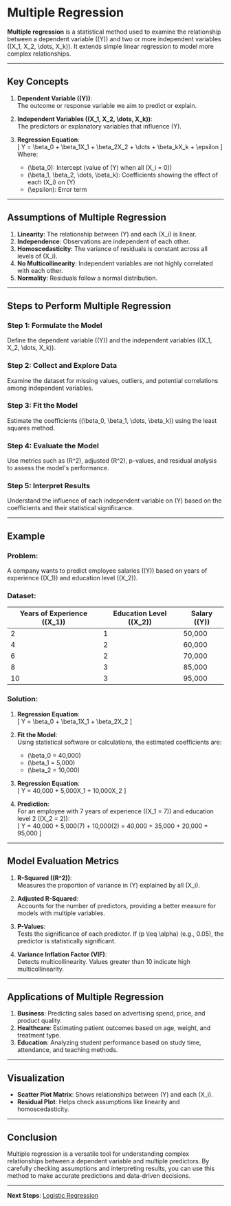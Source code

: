 # Multiple Regression

**Multiple regression** is a statistical method used to examine the relationship between a dependent variable (\(Y\)) and two or more independent variables (\(X_1, X_2, \dots, X_k\)). It extends simple linear regression to model more complex relationships.

---

## Key Concepts

1. **Dependent Variable (\(Y\))**:  
   The outcome or response variable we aim to predict or explain.

2. **Independent Variables (\(X_1, X_2, \dots, X_k\))**:  
   The predictors or explanatory variables that influence \(Y\).

3. **Regression Equation**:  
   \[
   Y = \beta_0 + \beta_1X_1 + \beta_2X_2 + \dots + \beta_kX_k + \epsilon
   \]  
   Where:  
   - \(\beta_0\): Intercept (value of \(Y\) when all \(X_i = 0\))  
   - \(\beta_1, \beta_2, \dots, \beta_k\): Coefficients showing the effect of each \(X_i\) on \(Y\)  
   - \(\epsilon\): Error term  

---

## Assumptions of Multiple Regression

1. **Linearity**: The relationship between \(Y\) and each \(X_i\) is linear.  
2. **Independence**: Observations are independent of each other.  
3. **Homoscedasticity**: The variance of residuals is constant across all levels of \(X_i\).  
4. **No Multicollinearity**: Independent variables are not highly correlated with each other.  
5. **Normality**: Residuals follow a normal distribution.

---

## Steps to Perform Multiple Regression

### Step 1: Formulate the Model  
Define the dependent variable (\(Y\)) and the independent variables (\(X_1, X_2, \dots, X_k\)).

### Step 2: Collect and Explore Data  
Examine the dataset for missing values, outliers, and potential correlations among independent variables.

### Step 3: Fit the Model  
Estimate the coefficients (\(\beta_0, \beta_1, \dots, \beta_k\)) using the least squares method.

### Step 4: Evaluate the Model  
Use metrics such as \(R^2\), adjusted \(R^2\), p-values, and residual analysis to assess the model's performance.

### Step 5: Interpret Results  
Understand the influence of each independent variable on \(Y\) based on the coefficients and their statistical significance.

---

## Example

### Problem:  
A company wants to predict employee salaries (\(Y\)) based on years of experience (\(X_1\)) and education level (\(X_2\)).

### Dataset:

| Years of Experience (\(X_1\)) | Education Level (\(X_2\)) | Salary (\(Y\)) |
|-------------------------------|---------------------------|----------------|
| 2                             | 1                         | 50,000         |
| 4                             | 2                         | 60,000         |
| 6                             | 2                         | 70,000         |
| 8                             | 3                         | 85,000         |
| 10                            | 3                         | 95,000         |

### Solution:

1. **Regression Equation**:  
   \[
   Y = \beta_0 + \beta_1X_1 + \beta_2X_2
   \]  

2. **Fit the Model**:  
   Using statistical software or calculations, the estimated coefficients are:  
   - \(\beta_0 = 40,000\)  
   - \(\beta_1 = 5,000\)  
   - \(\beta_2 = 10,000\)  

3. **Regression Equation**:  
   \[
   Y = 40,000 + 5,000X_1 + 10,000X_2
   \]  

4. **Prediction**:  
   For an employee with 7 years of experience (\(X_1 = 7\)) and education level 2 (\(X_2 = 2\)):  
   \[
   Y = 40,000 + 5,000(7) + 10,000(2) = 40,000 + 35,000 + 20,000 = 95,000
   \]

---

## Model Evaluation Metrics

1. **R-Squared (\(R^2\))**:  
   Measures the proportion of variance in \(Y\) explained by all \(X_i\).  

2. **Adjusted R-Squared**:  
   Accounts for the number of predictors, providing a better measure for models with multiple variables.  

3. **P-Values**:  
   Tests the significance of each predictor. If \(p \leq \alpha\) (e.g., 0.05), the predictor is statistically significant.  

4. **Variance Inflation Factor (VIF)**:  
   Detects multicollinearity. Values greater than 10 indicate high multicollinearity.

---

## Applications of Multiple Regression

1. **Business**: Predicting sales based on advertising spend, price, and product quality.  
2. **Healthcare**: Estimating patient outcomes based on age, weight, and treatment type.  
3. **Education**: Analyzing student performance based on study time, attendance, and teaching methods.

---

## Visualization

- **Scatter Plot Matrix**: Shows relationships between \(Y\) and each \(X_i\).  
- **Residual Plot**: Helps check assumptions like linearity and homoscedasticity.  

---

## Conclusion

Multiple regression is a versatile tool for understanding complex relationships between a dependent variable and multiple predictors. By carefully checking assumptions and interpreting results, you can use this method to make accurate predictions and data-driven decisions.

---

**Next Steps**: [Logistic Regression](./3.%20Logistic%20Regression.md)
